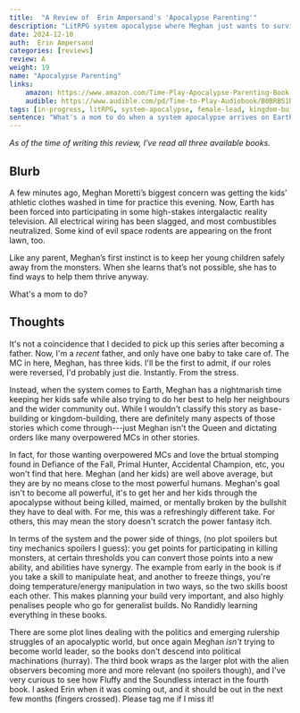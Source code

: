 ```yaml
---
title:  "A Review of  Erin Ampersand's 'Apocalypse Parenting'"
description: "LitRPG system apocalypse where Meghan just wants to survive it with her kids."
date: 2024-12-10
auth:  Erin Ampersand
categories: [reviews]
review: A
weight: 19
name: "Apocalypse Parenting"
links:
    amazon: https://www.amazon.com/Time-Play-Apocalypse-Parenting-Book-ebook/dp/B0B3XT4TCJ
    audible: https://www.audible.com/pd/Time-to-Play-Audiobook/B0BRBS1D87
tags: [in-progress, litRPG, system-apocalypse, female-lead, kingdom-building]
sentence: "What's a mom to do when a system apocalypse arrives on Earth?"
---
```


*As of the time of writing this review, I've read all three available books.*

## Blurb

A few minutes ago, Meghan Moretti’s biggest concern was getting the kids’ athletic clothes washed in time for practice this evening. Now, Earth has been forced into participating in some high-stakes intergalactic reality television. All electrical wiring has been slagged, and most combustibles neutralized. Some kind of evil space rodents are appearing on the front lawn, too.

Like any parent, Meghan’s first instinct is to keep her young children safely away from the monsters. When she learns that’s not possible, she has to find ways to help them thrive anyway.

What's a mom to do?



## Thoughts

It's not a coincidence that I decided to pick up this series after becoming a father. Now, I'm a *recent* father, and only have one baby to take care of. The MC in here, Meghan, has three kids. I'll be the first to admit, if our roles were reversed, I'd probably just die. Instantly. From the stress.

Instead, when the system comes to Earth, Meghan has a nightmarish time keeping her kids safe while also trying to do her best to help her neighbours and the wider community out. While I wouldn't classify this story as base-building or kingdom-building, there are definitely many aspects of those stories which come through---just Meghan isn't the Queen and dictating orders like many overpowered MCs in other stories.

In fact, for those wanting overpowered MCs and love the brtual stomping found in Defiance of the Fall, Primal Hunter, Accidental Champion, etc, you won't find that here. Meghan (and her kids) are well above average, but they are by no means close to the most powerful humans. Meghan's goal isn't to become all powerful, it's to get her and her kids through the apocalypse without being killed, maimed, or mentally broken by the bullshit they have to deal with. For me, this was a refreshingly different take. For others, this may mean the story doesn't scratch the power fantasy itch.

In terms of the system and the power side of things, (no plot spoilers but tiny mechanics spoilers I guess): you get points for participating in killing monsters, at certain thresholds you can convert those points into a new ability, and abilities have synergy. The example from early in the book is if you take a skill to manipulate heat, and another to freeze things, you're doing temperature/energy manipulation in two ways, so the two skills boost each other. This makes planning your build very important, and also highly penalises people who go for generalist builds. No Randidly learning everything in these books.

There are some plot lines dealing with the politics and emerging rulership struggles of an apocalyptic world, but once again Meghan *isn't* trying to become world leader, so the books don't descend into political machinations (hurray). The third book wraps as the larger plot with the alien observers becoming more and more relevant (no spoilers though), and I've very curious to see how Fluffy and the Soundless interact in the fourth book. I asked Erin when it was coming out, and it should be out in the next few months (fingers crossed). Please tag me if I miss it!